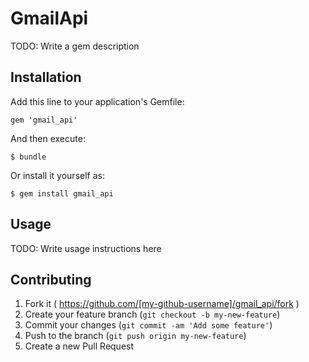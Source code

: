 # GmailApi

TODO: Write a gem description

## Installation

Add this line to your application's Gemfile:

    gem 'gmail_api'

And then execute:

    $ bundle

Or install it yourself as:

    $ gem install gmail_api

## Usage

TODO: Write usage instructions here

## Contributing

1. Fork it ( https://github.com/[my-github-username]/gmail_api/fork )
2. Create your feature branch (`git checkout -b my-new-feature`)
3. Commit your changes (`git commit -am 'Add some feature'`)
4. Push to the branch (`git push origin my-new-feature`)
5. Create a new Pull Request
